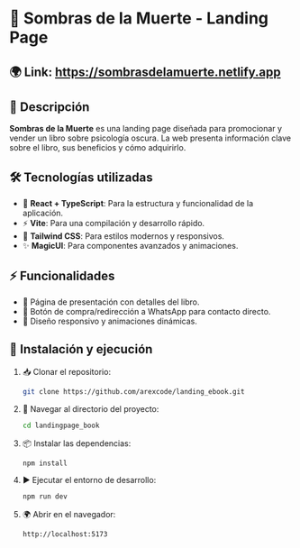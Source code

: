 # 📖 Sombras de la Muerte - Landing Page

## 🌍 Link: https://sombrasdelamuerte.netlify.app

## 📝 Descripción
**Sombras de la Muerte** es una landing page diseñada para promocionar y vender un libro sobre psicología oscura. La web presenta información clave sobre el libro, sus beneficios y cómo adquirirlo.

## 🛠 Tecnologías utilizadas
- 🚀 **React + TypeScript**: Para la estructura y funcionalidad de la aplicación.
- ⚡ **Vite**: Para una compilación y desarrollo rápido.
- 🎨 **Tailwind CSS**: Para estilos modernos y responsivos.
- ✨ **MagicUI**: Para componentes avanzados y animaciones.

## ⚡ Funcionalidades
- 📄 Página de presentación con detalles del libro.
- 🛒 Botón de compra/redirección a WhatsApp para contacto directo.
- 📱 Diseño responsivo y animaciones dinámicas.

## 🚀 Instalación y ejecución
1. 📥 Clonar el repositorio:
   ```sh
   git clone https://github.com/arexcode/landing_ebook.git
   ```
2. 📂 Navegar al directorio del proyecto:
   ```sh
   cd landingpage_book
   ```
3. 📦 Instalar las dependencias:
   ```sh
   npm install
   ```
4. ▶️ Ejecutar el entorno de desarrollo:
   ```sh
   npm run dev
   ```
5. 🌍 Abrir en el navegador:
   ```
   http://localhost:5173
   ```
